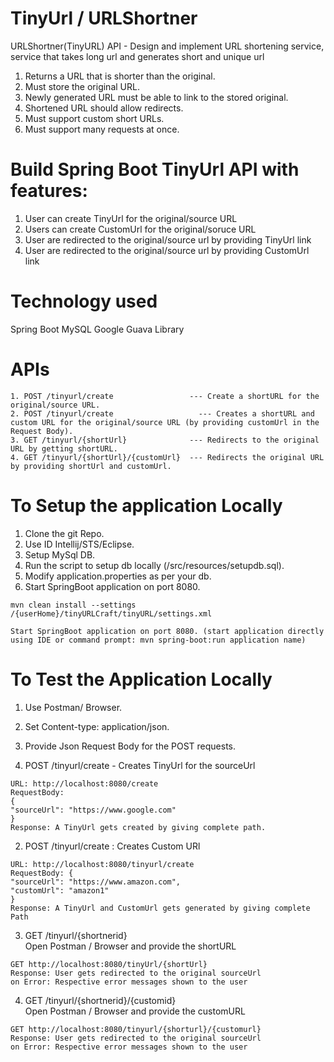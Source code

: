 # TinyUrl / URLShortner

URLShortner(TinyURL) API - Design and implement URL shortening service, service that takes long url and generates short and unique url
 <br />
1. Returns a URL that is shorter than the original.<br /> 
2. Must store the original URL.<br /> 
3. Newly generated URL must be able to link to the stored original. <br />
4. Shortened URL should allow redirects. <br />
5. Must support custom short URLs. <br />
6. Must support many requests at once. <br />

# Build Spring Boot TinyUrl API with features:

1. User can create TinyUrl for the original/source URL
2. Users can create CustomUrl for the original/soruce URL
3. User are redirected to the original/source url by providing TinyUrl link
4. User are redirected to the original/source url by providing CustomUrl link

# Technology used

Spring Boot
MySQL
Google Guava Library

# APIs
```
1. POST /tinyurl/create                 --- Create a shortURL for the original/source URL. 
2. POST /tinyurl/create  	              --- Creates a shortURL and custom URL for the original/source URL (by providing customUrl in the Request Body). 
3. GET /tinyurl/{shortUrl}              --- Redirects to the original URL by getting shortURL. 
4. GET /tinyurl/{shortUrl}/{customUrl}  --- Redirects the original URL by providing shortUrl and customUrl. 
```

# To Setup the application Locally
1. Clone the git Repo. 
2. Use ID Intellij/STS/Eclipse. 
3. Setup MySql DB. 
4. Run the script to setup db locally (/src/resources/setupdb.sql). 
5. Modify application.properties as per your db. 
6. Start SpringBoot application on port 8080. 
 ``` 
 mvn clean install --settings /{userHome}/tinyURLCraft/tinyURL/settings.xml
 
 Start SpringBoot application on port 8080. (start application directly using IDE or command prompt: mvn spring-boot:run application name)
```
# To Test the Application Locally 
1. Use Postman/ Browser.  
2. Set Content-type: application/json. 
3. Provide Json Request Body for the POST requests. 

1. POST /tinyurl/create - Creates TinyUrl for the sourceUrl
```
URL: http://localhost:8080/create
RequestBody: 
{
"sourceUrl": "https://www.google.com"
}
Response: A TinyUrl gets created by giving complete path. 
```

2. POST /tinyurl/create : Creates Custom URl
```
URL: http://localhost:8080/tinyurl/create
RequestBody: {
"sourceUrl": "https://www.amazon.com",
"customUrl": "amazon1"
}
Response: A TinyUrl and CustomUrl gets generated by giving complete Path
```
3. GET /tinyurl/{shortnerid} <br /> 
Open Postman / Browser and provide the shortURL
```
GET http://localhost:8080/tinyUrl/{shortUrl}
Response: User gets redirected to the original sourceUrl
on Error: Respective error messages shown to the user
```
4. GET /tinyurl/{shortnerid}/{customid}<br /> 
Open Postman / Browser and provide the customURL
```
GET http://localhost:8080/tinyurl/{shorturl}/{customurl}
Response: User gets redirected to the original sourceUrl
on Error: Respective error messages shown to the user
```

